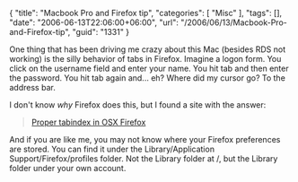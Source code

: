 {
	"title": "Macbook Pro and Firefox tip",
	"categories": [
		"Misc"
	],
	"tags": [],
	"date": "2006-06-13T22:06:00+06:00",
	"url": "/2006/06/13/Macbook-Pro-and-Firefox-tip",
	"guid": "1331"
}

One thing that has been driving me crazy about this Mac (besides RDS not working) is the silly behavior of tabs in Firefox. Imagine a logon form. You click on the username field and enter your name. You hit tab and then enter the password. You hit tab again and... eh? Where did my cursor go? To the address bar. 

I don't know <i>why</i> Firefox does this, but I found a site with the answer:

<blockquote>
<a href="http://sidesh0w.com/weblog/2004/09/01/tabindex_osx_firefox/">Proper tabindex in OSX Firefox</a>
</blockquote>

And if you are like me, you may not know where your Firefox preferences are stored. You can find it under the Library/Application Support/Firefox/profiles folder. Not the Library folder at /, but the Library folder under your own account.